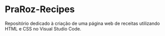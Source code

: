 # PraRoz-Recipes
Repositório dedicado à criação de uma página web de receitas utilizando HTML e CSS no Visual Studio Code.
